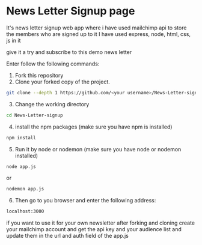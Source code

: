 # News Letter Signup page

It's  news letter signup web app where i have used mailchimp api to store the members who are signed up to it
I have used express, node, html, css, js in it

give it a try and subscribe to this demo news letter

Enter follow the following commands:

1. Fork this repository
2. Clone your forked copy of the project.

```bash
git clone --depth 1 https://github.com/<your username>/News-Letter-signup.git
```
3. Change the working directory

```bash
cd News-Letter-signup
```
4. install the npm packages (make sure you have npm is installed)

```bash
npm install
```
5. Run it by node or nodemon (make sure you have node or nodemon installed)

```bash
node app.js 
```
or
```bash
nodemon app.js 
```
6. Then go to you browser and enter the following address:

```bash
localhost:3000
```

if you want to use it for your own newsletter after forking and cloning create your mailchimp account and get the api key and your audience list and update them in the url and auth field of the app.js